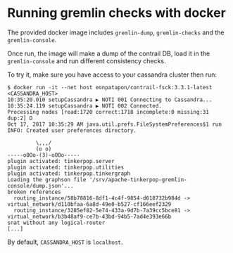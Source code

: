 # Running gremlin checks with docker

The provided docker image includes `gremlin-dump`, `gremlin-checks` and the `gremlin-console`.

Once run, the image will make a dump of the contrail DB, load it in the `gremlin-console` and run different consistency checks.

To try it, make sure you have access to your cassandra cluster then run:

    $ docker run -it --net host eonpatapon/contrail-fsck:3.3.1-latest <CASSANDRA_HOST>
    10:35:20.010 setupCassandra ▶ NOTI 001 Connecting to Cassandra...
    10:35:24.119 setupCassandra ▶ NOTI 002 Connected.
    Processing nodes [read:1720 correct:1718 incomplete:0 missing:31 dup:2] D
    Oct 17, 2017 10:35:29 AM java.util.prefs.FileSystemPreferences$1 run
    INFO: Created user preferences directory.

             \,,,/
             (o o)
    -----oOOo-(3)-oOOo-----
    plugin activated: tinkerpop.server
    plugin activated: tinkerpop.utilities
    plugin activated: tinkerpop.tinkergraph
    Loading the graphson file '/srv/apache-tinkerpop-gremlin-console/dump.json'...
    broken references
      routing_instance/58b78816-8df1-4c4f-9854-d618732b984d -> virtual_network/d110bfaa-6a8d-49e0-b527-cf166eef2329
      routing_instance/3285ef82-5e74-433a-9d7b-7a39cc5bce81 -> virtual_network/b3b48af9-ce7b-43bd-94b5-7ad4e393e66b
    snat without any logical-router
    [...]

By default, `CASSANDRA_HOST` is `localhost`.
